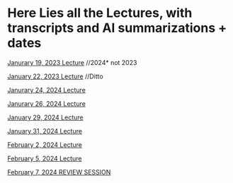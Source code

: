 # Here Lies all the Lectures, with transcripts and AI summarizations + dates
[Janurary 19, 2023 Lecture](https://github.com/MCBasterSheet/MCBasterSheet/blob/main/MCB150/pages/Janurary%2019%2C%202023%20Lecture.md) //2024* not 2023

[January 22, 2023 Lecture](https://github.com/MCBasterSheet/MCBasterSheet/blob/main/MCB150/pages/Janurary%2022%2C%202023%20Lecture.md) //Ditto

[Janurary 24, 2024 Lecture](https://github.com/MCBasterSheet/MCBasterSheet/blob/main/MCB150/pages/Janurary%2024%2C%202024%20Lecture.md)

[Janurary 26, 2024 Lecture](https://github.com/MCBasterSheet/MCBasterSheet/blob/main/MCB150/pages/Janurary%2026%2C%202024%20Lecture.md)

[January 29, 2024 Lecture](https://github.com/MCBasterSheet/MCBasterSheet/blob/main/MCB150/pages/January%2029,%202024%20Lecture.md)

[January 31, 2024 Lecture](https://github.com/MCBasterSheet/MCBasterSheet/blob/main/MCB150/pages/January%2031%2C%202024%20Lecture.md)

[February 2, 2024 Lecture](https://github.com/MCBasterSheet/MCBasterSheet/blob/main/MCB150/pages/February%202,%202024%20Lecture.md)

[February 5, 2024 Lecture](https://github.com/MCBasterSheet/MCBasterSheet/blob/main/MCB150/pages/February%205%2C%202024%20Lecture.md)

[February 7, 2024 REVIEW SESSION](https://github.com/MCBasterSheet/MCBasterSheet/blob/main/MCB150/pages/February%207%2C%202024%20REVIEW%20SESSION.md)

